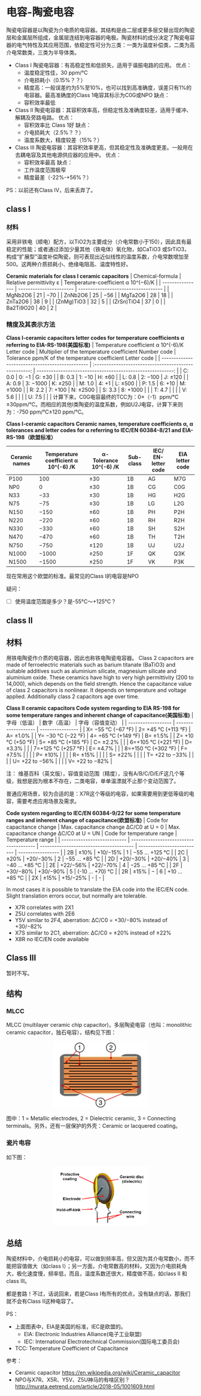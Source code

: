 # 电容-陶瓷电容

陶瓷电容器是以陶瓷为介电质的电容器。其结构是由二层或更多层交替出现的陶瓷层和金属层所组成，金属层连结到电容器的电极。陶瓷材料的成分决定了陶瓷电容器的电气特性及其应用范围，依稳定性可分为三类：一类为温度补偿类，二类为高介电常数类，三类为半导体类。

- Class I 陶瓷电容器：有高稳定性和低损失，适用于谐振电路的应用。
  优点：
  - 温度稳定性佳，30 ppm/°C
  - 介电损耗小（0.15%？？）
  - 精度高：一般误差约为5%至10%，也可以找到高准确度，误差只有1%的电容器。最高准确度的Class 1电容其标示为C0G或NPO
  缺点：
  - 容积效率最低
- Class II 陶瓷电容器：其容积效率高，但稳定性及准确度较差，适用于缓冲、解耦及旁路电路。
  优点：
  - 容积效率比 Class 1好
  缺点：
  - 介电损耗大（2.5%？？）
  - 温度系数大，精度较差（15%？）
- Class III 陶瓷电容器：其容积效率更高，但其稳定性及准确度更差。一般用在去耦电容及其他电源供应器的应用中。
  优点：
  - 容积效率最高
  缺点：
  - 工作温度范围极窄
  - 精度最差（-22%-+56%？）
  
PS：以前还有Class IV，后来丢弃了。

## class I

### 材料

采用非铁电（顺电）配方，以TiO2为主要成分（介电常数小于150），因此具有最稳定的性能；或者通过添加少量其他（铁电体）氧化物，如CaTiO3 或SrTiO3，构成“扩展型”温度补偿陶瓷，则可表现出近似线性的温度系数，介电常数增加至500。这两种介质损耗小、绝缘电阻高、温度特性好。

**Ceramic materials for class I ceramic capacitors**
| Chemical-formula | Relative permittivity ε | Temperature-coefficient α 10^(−6)/K |
| ---------------- | ----------------------- | ----------------------------------- |
| MgNb2O6          | 21                      | −70                                 |
| ZnNb2O6          | 25                      | −56                                 |
| MgTa2O6          | 28                      | 18                                  |
| ZnTa2O6          | 38                      | 9                                   |
| (ZnMg)TiO3       | 32                      | 5                                   |
| (ZrSn)TiO4       | 37                      | 0                                   |
| Ba2Ti9O20        | 40                      | 2                                   |

### 精度及其表示方法

**Class I-ceramic capacitors letter codes for temperature coefficients α referring to EIA-RS-198(美国标准)**
| Temperature coefficient α 10^(-6)/K Letter code | Multiplier of the temperature coefficient Number code | Tolerance ppm/K of the temperature coefficient Letter code |
| ----------------------------------------------- | :---------------------------------------------------: | ---------------------------------------------------------: |
| C: 0.0                                          |                         0: −1                         |                                                     G: ±30 |
| B: 0.3                                          |                        1: −10                         |                                                     H: ±60 |
| L: 0.8                                          |                        2: −100                        |                                                    J: ±120 |
| A: 0.9                                          |                       3: −1000                        |                                                    K: ±250 |
| M: 1.0                                          |                         4: +1                         |                                                    L: ±500 |
| P: 1.5                                          |                        6: +10                         |                                                   M: ±1000 |
| R: 2.2                                          |                        7: +100                        |                                                   N: ±2500 |
| S: 3.3                                          |                       8: +1000                        |                                                            |
| T: 4.7                                          |                                                       |                                                            |
| V: 5.6                                          |                                                       |                                                            |
| U: 7.5                                          |                                                       |                                                            |
计算下来，C0G电容最终的TCC为：0×（-1）ppm/℃±30ppm/℃。而相应的其他Ⅰ类陶瓷的温度系数，例如U2J电容，计算下来则为：-750 ppm/℃±120 ppm/℃。

**Class I-ceramic capacitors Ceramic names, temperature coefficients α, α tolerances and letter codes for α referring to IEC/EN 60384-8/21 and EIA-RS-198（欧盟标准）**

| Ceramic names | Temperature coefficient α 10^(-6) /K | α-Tolerance 10^(-6) /K | Sub-class | IEC/ EN-letter code | EIA letter code |
| ------------- | ------------------------------------ | ---------------------- | --------- | ------------------- | --------------- |
| P100          | 100                                  | ±30                    | 1B        | AG                  | M7G             |
| NP0           | 0                                    | ±30                    | 1B        | CG                  | C0G             |
| N33           | −33                                  | ±30                    | 1B        | HG                  | H2G             |
| N75           | −75                                  | ±30                    | 1B        | LG                  | L2G             |
| N150          | −150                                 | ±60                    | 1B        | PH                  | P2H             |
| N220          | −220                                 | ±60                    | 1B        | RH                  | R2H             |
| N330          | −330                                 | ±60                    | 1B        | SH                  | S2H             |
| N470          | −470                                 | ±60                    | 1B        | TH                  | T2H             |
| N750          | −750                                 | ±120                   | 1B        | UJ                  | U2J             |
| N1000         | −1000                                | ±250                   | 1F        | QK                  | Q3K             |
| N1500         | −1500                                | ±250                   | 1F        | VK                  | P3K             |

现在常用这个欧盟的标准。最常见的Class I的电容是NPO

疑问：

- [ ] 使用温度范围是多少？是-55°C～+125°C？

## class II

## 材料

用铁电陶瓷作介质的电容器，因此也称铁电陶瓷电容器。
Class 2 capacitors are made of ferroelectric materials such as barium titanate (BaTiO3) and suitable additives such as aluminium silicate, magnesium silicate and aluminium oxide. These ceramics have high to very high permittivity (200 to 14,000), which depends on the field strength. Hence the capacitance value of class 2 capacitors is nonlinear. It depends on temperature and voltage applied. Additionally class 2 capacitors age over time.

**Class II ceramic capacitors Code system regarding to EIA RS-198 for some temperature ranges and inherent change of capacitance(美国标准)**
| 字母（低温）       | 数字（高温）        | 字母（容值变动） |
| ------------------ | ------------------- | ---------------- |
| X= −55 °C (−67 °F) | 2= +45 °C (+113 °F) | A= ±1.0%         |
| Y= −30 °C (−22 °F) | 4= +65 °C (+149 °F) | B= ±1.5%         |
| Z= +10 °C (+50 °F) | 5= +85 °C (+185 °F) | C= ±2.2%         |
|                    | 6=+105 °C (+221 °F) | D= ±3.3%         |
|                    | 7=+125 °C (+257 °F) | E= ±4.7%         |
|                    | 8=+150 °C (+302 °F) | F= ±7.5%         |
|                    |                     | P= ±10%          |
|                    |                     | R= ±15%          |
|                    |                     | S= ±22%          |
|                    |                     | T= +22 to −33%   |
|                    |                     | U= +22 to −56%   |
|                    |                     | V= +22 to −82%   |

注：
    维基百科（英文版），容值变动范围（精度），没有A/B/C/D/E/F这几个等级，我想是因为根本不存在，二类电容，单单温漂就不止那个变动范围了。

普通应用场景，较为合适的是：X7R这个等级的电容，如果需要用到更低等级的电容，需要考虑应用场景及需求。

**Code system regarding to IEC/EN 60384-9/22 for some temperature ranges and inherent change of capacitance(欧盟标准)**
| Code for capacitance change | Max. capacitance change ΔC/C0 at U = 0 | Max. capacitance change ΔC/C0 at U = UN | Code for temperature range | Temperature range |
| --------------------------- | -------------------------------------- | --------------------------------------- | -------------------------- | ----------------- |
| 2B                          | ±10%                                   | +10/−15%                                | 1                          | −55 … +125 °C     |
| 2C                          | ±20%                                   | +20/−30%                                | 2                          | −55 … +85 °C      |
| 2D                          | +20/−30%                               | +20/−40%                                | 3                          | −40 … +85 °C      |
| 2E                          | +22/−56%                               | +22/−70%                                | 4                          | −25 … +85 °C      |
| 2F                          | +30/−80%                               | +30/−90%                                | 5                          | (-10 … +70) °C    |
| 2R                          | ±15%                                   | −                                       | 6                          | +10 … +85 °C      |
| 2X                          | ±15%                                   | +15/−25%                                | -                          | -                 |

In most cases it is possible to translate the EIA code into the IEC/EN code. Slight translation errors occur, but normally are tolerable.

- X7R correlates with 2X1
- Z5U correlates with 2E6
- Y5V similar to 2F4, aberration: ΔC/C0 = +30/−80% instead of +30/−82%
- X7S similar to 2C1, aberration: ΔC/C0 = ±20% instead of ±22%
- X8R no IEC/EN code available

## Class III

暂时不写。

## 结构

### MLCC
MLCC (multilayer ceramic chip capacitor)，多层陶瓷电容（也叫：monolithic ceramic capacitor，独石电容），结构见下图：

<div  align="center">
<img src="./.assets/电容-陶瓷电容/1920px-MLCC-Principle.svg.png" width = "50%" height = "50%" alt="MLCC" align=center />
</div>

图中：1 = Metallic electrodes, 2 = Dielectric ceramic, 3 = Connecting terminals。另外，还有一层保护的外壳：Ceramic or lacquered coating。

### 瓷片电容

如下图：
<div  align="center">
<img src="./.assets/电容-陶瓷电容/Ceramic_disc_capacitor.png" width = "50%" height = "50%" alt="瓷片电容" align=center />
</div>

## 总结

陶瓷材料中，介电损耗小的电容，可以做到频率高，但又因为其介电常数小，而不能把容值做大（如class I）；另一方面，介电常数高的材料，又因为介电损耗角大，极化速度慢，频率低，而且，温度系数还很大，精度做不高，如class II 和 class III。

都是套路！不过，话说回来，若是Class I有所有的优点，没有缺点的话，那我们就不会有Class II这种电容了。

PS：

- 上面图表中，EIA是美国的标准，IEC是欧盟的。
  - EIA: Electronic Industries Alliance(电子工业联盟)
  - IEC: International Electrotechnical Commission(国际电工委员会)
- TCC: Temperature Coefficient of Capacitance

参考：

- Ceramic capacitor <https://en.wikipedia.org/wiki/Ceramic_capacitor>
- NPO与X7R、X5R、Y5V、Z5U神马的有啥区别？<http://murata.eetrend.com/article/2018-05/1001609.html>
  
